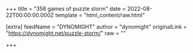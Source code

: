 
+++
title = "358 games of puzzle storm"
date = 2022-08-22T00:00:00.000Z
template = "html_content/raw.html"

[extra]
feedName = "DYNOMIGHT"
author = "dynomight"
originalLink = "https://dynomight.net/puzzle-storm/"
raw = ""

+++

